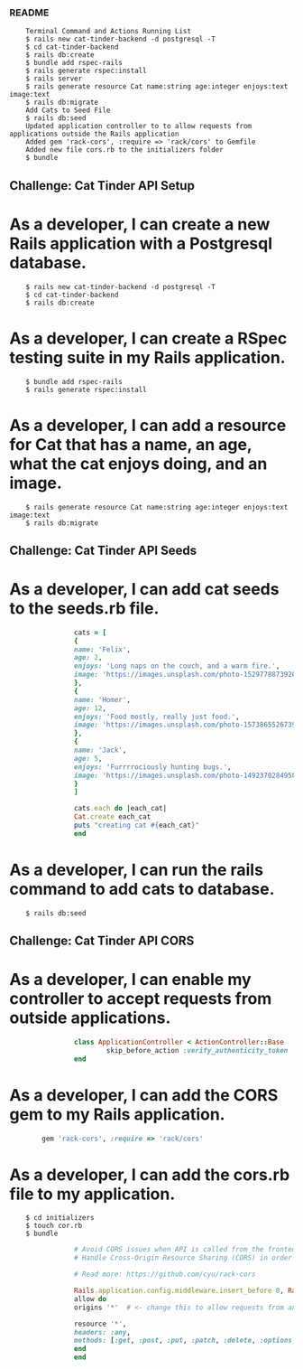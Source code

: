 ### README

        Terminal Command and Actions Running List
        $ rails new cat-tinder-backend -d postgresql -T
        $ cd cat-tinder-backend
        $ rails db:create
        $ bundle add rspec-rails
        $ rails generate rspec:install
        $ rails server
        $ rails generate resource Cat name:string age:integer enjoys:text image:text
        $ rails db:migrate
        Add Cats to Seed File
        $ rails db:seed
        Updated application controller to to allow requests from applications outside the Rails application
        Added gem 'rack-cors', :require => 'rack/cors' to Gemfile
        Added new file cors.rb to the initializers folder
        $ bundle


## Challenge: Cat Tinder API Setup
# As a developer, I can create a new Rails application with a Postgresql database.
        
        $ rails new cat-tinder-backend -d postgresql -T
        $ cd cat-tinder-backend
        $ rails db:create

# As a developer, I can create a RSpec testing suite in my Rails application.
        
        $ bundle add rspec-rails
        $ rails generate rspec:install

# As a developer, I can add a resource for Cat that has a name, an age, what the cat enjoys doing, and an image.
        
        $ rails generate resource Cat name:string age:integer enjoys:text image:text
        $ rails db:migrate

## Challenge: Cat Tinder API Seeds
# As a developer, I can add cat seeds to the seeds.rb file.
```ruby
                cats = [
                {
                name: 'Felix',
                age: 2,
                enjoys: 'Long naps on the couch, and a warm fire.',
                image: 'https://images.unsplash.com/photo-1529778873920-4da4926a72c2?ixlib=rb-1.2.1&ixid=MnwxMjA3fDB8MHxwaG90by1wYWdlfHx8fGVufDB8fHx8&auto=format&fit=crop&w=1036&q=80'
                },
                {
                name: 'Homer',
                age: 12,
                enjoys: 'Food mostly, really just food.',
                image: 'https://images.unsplash.com/photo-1573865526739-10659fec78a5?ixlib=rb-1.2.1&ixid=MnwxMjA3fDB8MHxwaG90by1wYWdlfHx8fGVufDB8fHx8&auto=format&fit=crop&w=1015&q=80'
                },
                {
                name: 'Jack',
                age: 5,
                enjoys: 'Furrrrociously hunting bugs.',
                image: 'https://images.unsplash.com/photo-1492370284958-c20b15c692d2?ixlib=rb-1.2.1&ixid=MnwxMjA3fDB8MHxwaG90by1wYWdlfHx8fGVufDB8fHx8&auto=format&fit=crop&w=1049&q=80'
                }
                ]

                cats.each do |each_cat|
                Cat.create each_cat
                puts "creating cat #{each_cat}"
                end
```

# As a developer, I can run the rails command to add cats to database.
              
        $ rails db:seed

## Challenge: Cat Tinder API CORS
# As a developer, I can enable my controller to accept requests from outside applications.
```ruby
                class ApplicationController < ActionController::Base
                        skip_before_action :verify_authenticity_token
                end
```
# As a developer, I can add the CORS gem to my Rails application.
```ruby
        gem 'rack-cors', :require => 'rack/cors'
```
# As a developer, I can add the cors.rb file to my application.
        
        $ cd initializers
        $ touch cor.rb
        $ bundle
```ruby
                # Avoid CORS issues when API is called from the frontend app.
                # Handle Cross-Origin Resource Sharing (CORS) in order to accept cross-origin AJAX requests.

                # Read more: https://github.com/cyu/rack-cors

                Rails.application.config.middleware.insert_before 0, Rack::Cors do
                allow do
                origins '*'  # <- change this to allow requests from any domain while in development.

                resource '*',
                headers: :any,
                methods: [:get, :post, :put, :patch, :delete, :options, :head]
                end
                end
```